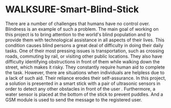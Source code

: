 # WALKSURE-Smart-Blind-Stick
There are a number of challenges that humans have no control over. Blindness is an example of such a problem. The main goal of working on this project is to bring attention to the world's blind population and to provide them with technological assistance in all aspects of their lives. This condition causes blind persons a great deal of difficulty in doing their daily tasks. One of their most pressing issues is transportation, such as crossing roads, commuting by rail, or visiting other public locations. They also have difficulty identifying obstructions in front of them while walking down the street, which makes it risky. They constantly require human aid to complete the task. However, there are situations when individuals are helpless due to a lack of such aid. Their reliance erodes their self-assurance.
In this project, a solution is presented in a smart stick with a pair of ultrasonic sensors in order to detect any other obstacles in front of the user . Furthermore, a water sensor is placed at the bottom of the stick to prevent puddles. And a GSM module is used to send the message to the registered user.

